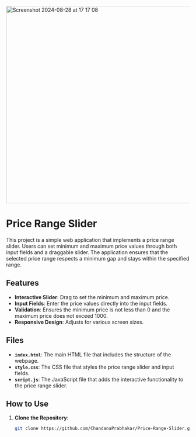 
<img width="540" alt="Screenshot 2024-08-28 at 17 17 08" src="https://github.com/user-attachments/assets/ee7f8872-db88-46ab-8658-3d0399b3b5d2">

# Price Range Slider

This project is a simple web application that implements a price range slider. Users can set minimum and maximum price values through both input fields and a draggable slider. The application ensures that the selected price range respects a minimum gap and stays within the specified range.

## Features

- **Interactive Slider**: Drag to set the minimum and maximum price.
- **Input Fields**: Enter the price values directly into the input fields.
- **Validation**: Ensures the minimum price is not less than 0 and the maximum price does not exceed 1000.
- **Responsive Design**: Adjusts for various screen sizes.

## Files

- **`index.html`**: The main HTML file that includes the structure of the webpage.
- **`style.css`**: The CSS file that styles the price range slider and input fields.
- **`script.js`**: The JavaScript file that adds the interactive functionality to the price range slider.

## How to Use

1. **Clone the Repository**:
   ```bash
   git clone https://github.com/ChandanaPrabhakar/Price-Range-Slider.git
